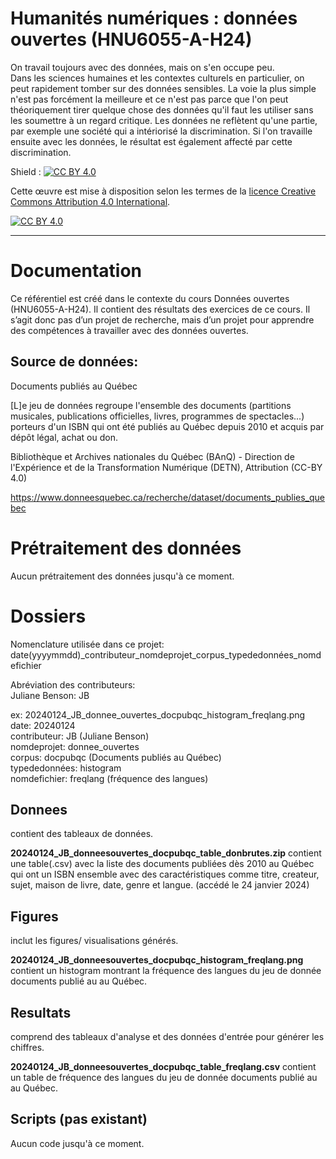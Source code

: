 # Humanités numériques : données ouvertes (HNU6055-A-H24)

On travail toujours avec des données, mais on s'en occupe peu.   
Dans les sciences humaines et les contextes culturels en particulier, on peut rapidement tomber sur des données sensibles. La voie la plus simple n'est pas forcément la meilleure et ce n'est pas parce que l'on peut théoriquement tirer quelque chose des données qu'il faut les utiliser sans les soumettre à un regard critique. Les données ne reflètent qu'une partie, par exemple une société qui a intériorisé la discrimination. Si l'on travaille ensuite avec les données, le résultat est également affecté par cette discrimination.

Shield : [![CC BY 4.0][cc-by-shield]][cc-by]

Cette œuvre est mise à disposition selon les termes de la
[licence Creative Commons Attribution 4.0 International][cc-by].

[![CC BY 4.0][cc-by-image]][cc-by]

[cc-by]: https://creativecommons.org/licenses/by/4.0/deed.fr
[cc-by-image]: https://i.creativecommons.org/l/by/4.0/88x31.png
[cc-by-shield]: https://img.shields.io/badge/License-CC%20BY%204.0-lightgrey.svg

---

# Documentation
Ce référentiel est créé dans le contexte du cours Données ouvertes (HNU6055-A-H24). Il contient des résultats des exercices de ce cours. Il s’agit donc pas d’un projet de recherche, mais d’un projet pour apprendre des compétences à travailler avec des données ouvertes. 

## Source de données:
Documents publiés au Québec

[L]e jeu de données regroupe l'ensemble des documents (partitions musicales, publications officielles, livres, programmes de spectacles...) porteurs d'un ISBN qui ont été publiés au Québec depuis 2010 et acquis par dépôt légal, achat ou don.

Bibliothèque et Archives nationales du Québec (BAnQ) - Direction de l'Expérience et de la Transformation Numérique (DETN), Attribution (CC-BY 4.0)

https://www.donneesquebec.ca/recherche/dataset/documents_publies_quebec

# Prétraitement des données
Aucun prétraitement des données jusqu'à ce moment.

# Dossiers
Nomenclature utilisée dans ce projet:   
date(yyyymmdd)_contributeur_nomdeprojet_corpus_typededonnées_nomdefichier   

Abréviation des contributeurs:   
Juliane Benson: JB   

ex: 20240124_JB_donnee_ouvertes_docpubqc_histogram_freqlang.png  
date: 20240124  
contributeur: JB (Juliane Benson)  
nomdeprojet: donnee_ouvertes   
corpus: docpubqc (Documents publiés au Québec)   
typededonnées: histogram   
nomdefichier: freqlang (fréquence des langues)   

## Donnees
contient des tableaux de données.

**20240124_JB_donneesouvertes_docpubqc_table_donbrutes.zip** contient une table(.csv) avec la liste des documents publiées dès 2010 au Québec qui ont un ISBN ensemble avec des caractéristiques comme titre, createur, sujet, maison de livre, date, genre et langue. (accédé le 24 janvier 2024)

## Figures
inclut les figures/ visualisations générés.

**20240124_JB_donneesouvertes_docpubqc_histogram_freqlang.png** contient un histogram montrant la fréquence des langues du jeu de donnée documents publié au au Québec.

## Resultats
comprend des tableaux d'analyse et des données d'entrée pour générer les chiffres.

**20240124_JB_donneesouvertes_docpubqc_table_freqlang.csv** contient un table de fréquence des langues du jeu de donnée documents publié au au Québec.

## Scripts (pas existant)
Aucun code jusqu'à ce moment.
